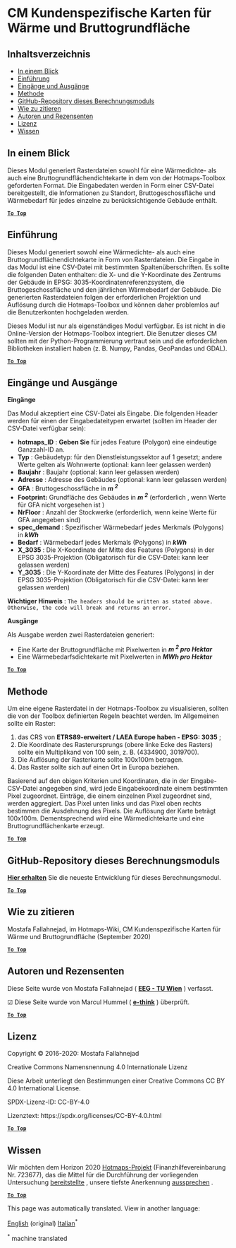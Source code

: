 <h1> <a class="anchor" id="cm-customized-heat-and-gross-floor-area-density-maps" href="#cm-customized-heat-and-gross-floor-area-density-maps"><i class="fa fa-link"></i></a> CM Kundenspezifische Karten für Wärme und Bruttogrundfläche </h1><h2> <a class="anchor" id="table-of-contents" href="#table-of-contents"><i class="fa fa-link"></i></a> Inhaltsverzeichnis </h2><ul><li> <a href="#in-a-glance">In einem Blick</a> </li><li> <a href="#introduction">Einführung</a> </li><li> <a href="#inputs-and-outputs">Eingänge und Ausgänge</a> </li><li> <a href="#method">Methode</a> </li><li> <a href="#github-repository-of-this-calculation-module">GitHub-Repository dieses Berechnungsmoduls</a> </li><li> <a href="#how-to-cite">Wie zu zitieren</a> </li><li> <a href="#authors-and-reviewers">Autoren und Rezensenten</a> </li><li> <a href="#license">Lizenz</a> </li><li> <a href="#acknowledgement">Wissen</a> </li></ul><h2> <a class="anchor" id="in-a-glance" href="#in-a-glance"><i class="fa fa-link"></i></a> In einem Blick </h2><p> Dieses Modul generiert Rasterdateien sowohl für eine Wärmedichte- als auch eine Bruttogrundflächendichtekarte in dem von der Hotmaps-Toolbox geforderten Format. Die Eingabedaten werden in Form einer CSV-Datei bereitgestellt, die Informationen zu Standort, Bruttogeschossfläche und Wärmebedarf für jedes einzelne zu berücksichtigende Gebäude enthält. </p><p> <a href="#table-of-contents"><strong><code>To Top</code></strong></a> </p> <h2> <a class="anchor" id="introduction" href="#introduction"><i class="fa fa-link"></i></a> Einführung </h2><p> Dieses Modul generiert sowohl eine Wärmedichte- als auch eine Bruttogrundflächendichtekarte in Form von Rasterdateien. Die Eingabe in das Modul ist eine CSV-Datei mit bestimmten Spaltenüberschriften. Es sollte die folgenden Daten enthalten: die X- und die Y-Koordinate des Zentrums der Gebäude in EPSG: 3035-Koordinatenreferenzsystem, die Bruttogeschossfläche und den jährlichen Wärmebedarf der Gebäude. Die generierten Rasterdateien folgen der erforderlichen Projektion und Auflösung durch die Hotmaps-Toolbox und können daher problemlos auf die Benutzerkonten hochgeladen werden. </p><p> Dieses Modul ist nur als eigenständiges Modul verfügbar. Es ist nicht in die Online-Version der Hotmaps-Toolbox integriert. Die Benutzer dieses CM sollten mit der Python-Programmierung vertraut sein und die erforderlichen Bibliotheken installiert haben (z. B. Numpy, Pandas, GeoPandas und GDAL). </p><p> <a href="#table-of-contents"><strong><code>To Top</code></strong></a> </p> <h2> <a class="anchor" id="inputs-and-outputs" href="#inputs-and-outputs"><i class="fa fa-link"></i></a> Eingänge und Ausgänge </h2><p> <strong>Eingänge</strong> </p><p> Das Modul akzeptiert eine CSV-Datei als Eingabe. Die folgenden Header werden für einen der Eingabedateitypen erwartet (sollten im Header der CSV-Datei verfügbar sein): </p><ul><li> <strong>hotmaps_ID</strong> : <strong>Geben Sie</strong> für jedes Feature (Polygon) eine eindeutige Ganzzahl-ID an. </li><li> <strong>Typ</strong> : Gebäudetyp: für den Dienstleistungssektor auf 1 gesetzt; andere Werte gelten als Wohnwerte (optional: kann leer gelassen werden) </li><li> <strong>Baujahr</strong> : Baujahr (optional: kann leer gelassen werden) </li><li> <strong>Adresse</strong> : Adresse des Gebäudes (optional: kann leer gelassen werden) </li><li> <strong>GFA</strong> : Bruttogeschossfläche in <strong><em>m <sup>2</sup></em></strong> </li><li> <strong>Footprint:</strong> Grundfläche des Gebäudes in <strong><em>m <sup>2</sup></em></strong> (erforderlich , wenn Werte für GFA nicht vorgesehen ist ) </li><li> <strong>NrFloor</strong> : Anzahl der Stockwerke (erforderlich, wenn keine Werte für GFA angegeben sind) </li><li> <strong>spec_demand</strong> : Spezifischer Wärmebedarf jedes Merkmals (Polygons) in <strong><em>kWh</em></strong> </li><li> <strong>Bedarf</strong> : Wärmebedarf jedes Merkmals (Polygons) in <strong><em>kWh</em></strong> </li><li> <strong>X_3035</strong> : Die X-Koordinate der Mitte des Features (Polygons) in der EPSG 3035-Projektion (Obligatorisch für die CSV-Datei: kann leer gelassen werden) </li><li> <strong>Y_3035</strong> : Die Y-Koordinate der Mitte des Features (Polygons) in der EPSG 3035-Projektion (Obligatorisch für die CSV-Datei: kann leer gelassen werden) </li></ul><p> <strong>Wichtiger Hinweis</strong> : <code>The headers should be written as stated above. Otherwise, the code will break and returns an error.</code> </p><p> <strong>Ausgänge</strong> </p><p> Als Ausgabe werden zwei Rasterdateien generiert: </p><ul><li> Eine Karte der Bruttogrundfläche mit Pixelwerten in <strong><em>m <sup>2</sup> pro Hektar</em></strong> </li><li> Eine Wärmebedarfsdichtekarte mit Pixelwerten in <strong><em>MWh pro Hektar</em></strong> </li></ul><p> <a href="#table-of-contents"><strong><code>To Top</code></strong></a> </p> <h2> <a class="anchor" id="method" href="#method"><i class="fa fa-link"></i></a> Methode </h2><p> Um eine eigene Rasterdatei in der Hotmaps-Toolbox zu visualisieren, sollten die von der Toolbox definierten Regeln beachtet werden. Im Allgemeinen sollte ein Raster: </p><ol><li> das CRS von <strong>ETRS89-erweitert / LAEA Europe haben - EPSG: 3035</strong> ; </li><li> Die Koordinate des Rasterursprungs (obere linke Ecke des Rasters) sollte ein Multiplikand von 100 sein, z. B. (4334900, 3019700). </li><li> Die Auflösung der Rasterkarte sollte 100x100m betragen. </li><li> Das Raster sollte sich auf einen Ort in Europa beziehen. </li></ol><p> Basierend auf den obigen Kriterien und Koordinaten, die in der Eingabe-CSV-Datei angegeben sind, wird jede Eingabekoordinate einem bestimmten Pixel zugeordnet. Einträge, die einem einzelnen Pixel zugeordnet sind, werden aggregiert. Das Pixel unten links und das Pixel oben rechts bestimmen die Ausdehnung des Pixels. Die Auflösung der Karte beträgt 100x100m. Dementsprechend wird eine Wärmedichtekarte und eine Bruttogrundflächenkarte erzeugt. </p><p> <a href="#table-of-contents"><strong><code>To Top</code></strong></a> </p> <h2> <a class="anchor" id="github-repository-of-this-calculation-module" href="#github-repository-of-this-calculation-module"><i class="fa fa-link"></i></a> GitHub-Repository dieses Berechnungsmoduls </h2><p> <strong><a href="https://github.com/HotMaps/customized_h_fa_dm">Hier erhalten</a></strong> Sie die neueste Entwicklung für dieses Berechnungsmodul. </p><p> <a href="#table-of-contents"><strong><code>To Top</code></strong></a> </p> <h2> <a class="anchor" id="how-to-cite" href="#how-to-cite"><i class="fa fa-link"></i></a> Wie zu zitieren </h2><p> Mostafa Fallahnejad, im Hotmaps-Wiki, CM Kundenspezifische Karten für Wärme und Bruttogrundfläche (September 2020) </p><p> <a href="#table-of-contents"><strong><code>To Top</code></strong></a> </p> <h2> <a class="anchor" id="authors-and-reviewers" href="#authors-and-reviewers"><i class="fa fa-link"></i></a> Autoren und Rezensenten </h2><p> Diese Seite wurde von Mostafa Fallahnejad ( <strong><a href="https://eeg.tuwien.ac.at/">EEG - TU Wien</a></strong> ) verfasst. </p><p> ☑ Diese Seite wurde von Marcul Hummel ( <strong><a href="https://e-think.ac.at">e-think</a></strong> ) überprüft. </p><p> <a href="#table-of-contents"><strong><code>To Top</code></strong></a> </p> <h2> <a class="anchor" id="license" href="#license"><i class="fa fa-link"></i></a> Lizenz </h2><p> Copyright © 2016-2020: Mostafa Fallahnejad </p><p> Creative Commons Namensnennung 4.0 Internationale Lizenz </p><p> Diese Arbeit unterliegt den Bestimmungen einer Creative Commons CC BY 4.0 International License. </p><p> SPDX-Lizenz-ID: CC-BY-4.0 </p><p> Lizenztext: https://spdx.org/licenses/CC-BY-4.0.html </p><p> <a href="#table-of-contents"><strong><code>To Top</code></strong></a> </p> <h2> <a class="anchor" id="acknowledgement" href="#acknowledgement"><i class="fa fa-link"></i></a> Wissen </h2><p> Wir möchten dem Horizon 2020 <a href="https://www.hotmaps-project.eu">Hotmaps-Projekt</a> (Finanzhilfevereinbarung Nr. 723677), das die Mittel für die Durchführung der vorliegenden Untersuchung <a href="https://www.hotmaps-project.eu">bereitstellte</a> , unsere tiefste Anerkennung <a href="https://www.hotmaps-project.eu">aussprechen</a> . </p><p> <a href="#table-of-contents"><strong><code>To Top</code></strong></a> </p> 




<!--- THIS IS A SUPER UNIQUE IDENTIFIER -->

This page was automatically translated. View in another language:

[English](../en/CM-Customized-heat-and-floor-area-density-maps) (original)  [Italian](../it/CM-Customized-heat-and-floor-area-density-maps)<sup>\*</sup> 

<sup>\*</sup> machine translated
